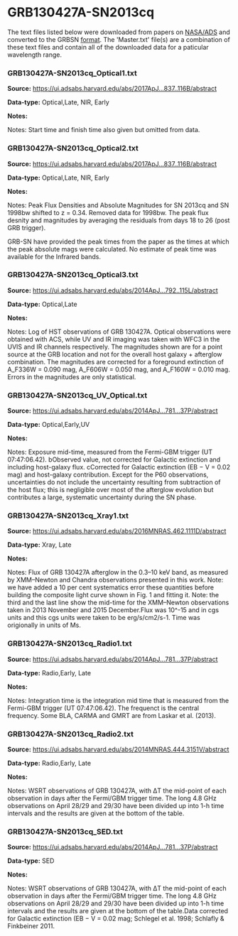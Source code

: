 # GRB130427A-SN2013cq


The text files listed below were downloaded from papers on [NASA/ADS](https://ui.adsabs.harvard.edu) and converted to the GRBSN [format](https://github.com/GabrielF98/GRBSNWebtool/tree/master/Webtool/static/SourceData). The 'Master.txt' file(s) are a combination of these text files and contain all of the downloaded data for a paticular wavelength range.

### GRB130427A-SN2013cq_Optical1.txt


**Source:** https://ui.adsabs.harvard.edu/abs/2017ApJ...837..116B/abstract

**Data-type:** Optical,Late, NIR, Early

**Notes:**

Notes: Start time and finish time also given but omitted from data.

### GRB130427A-SN2013cq_Optical2.txt


**Source:** https://ui.adsabs.harvard.edu/abs/2017ApJ...837..116B/abstract

**Data-type:** Optical,Late, NIR, Early

**Notes:**

Notes: Peak Flux Densities and Absolute Magnitudes for SN 2013cq and SN 1998bw shifted to z = 0.34. Removed data for 1998bw. The peak flux desnity and magnitudes by averaging the residuals from days 18 to 26 (post GRB trigger).



GRB-SN have provided the peak times from the paper as the times at which the peak absolute mags were calculated. No estimate of peak time was available for the Infrared bands.

### GRB130427A-SN2013cq_Optical3.txt


**Source:** https://ui.adsabs.harvard.edu/abs/2014ApJ...792..115L/abstract

**Data-type:** Optical,Late

**Notes:**

Notes: Log of HST observations of GRB 130427A. Optical observations were obtained with ACS, while UV and IR imaging was taken with WFC3 in the UVIS and IR channels respectively. The magnitudes shown are for a point source at the GRB location and not for the overall host galaxy + afterglow combination. The magnitudes are corrected for a foreground extinction of A_F336W = 0.090 mag, A_F606W = 0.050 mag, and A_F160W = 0.010 mag. Errors in the magnitudes are only statistical.

### GRB130427A-SN2013cq_UV_Optical.txt


**Source:** https://ui.adsabs.harvard.edu/abs/2014ApJ...781...37P/abstract

**Data-type:** Optical,Early,UV

**Notes:**

Notes: Exposure mid-time, measured from the Fermi-GBM trigger (UT 07:47:06.42). bObserved value, not corrected for Galactic extinction and including host-galaxy flux. cCorrected for Galactic extinction (EB − V = 0.02 mag) and host-galaxy contribution. Except for the P60 observations, uncertainties do not include the uncertainty resulting from subtraction of the host flux; this is negligible over most of the afterglow evolution but contributes a large, systematic uncertainty during the SN phase.

### GRB130427A-SN2013cq_Xray1.txt


**Source:** https://ui.adsabs.harvard.edu/abs/2016MNRAS.462.1111D/abstract

**Data-type:** Xray, Late

**Notes:**

Notes: Flux of GRB 130427A afterglow in the 0.3–10 keV band, as measured by XMM–Newton and Chandra observations presented in this work. Note: we have added a 10 per cent systematics error these quantities before building the composite light curve shown in Fig. 1 and fitting it. Note: the third and the last line show the mid-time for the XMM–Newton observations taken in 2013 November and 2015 December.Flux was 10^-15 and in cgs units and this cgs units were taken to be erg/s/cm2/s-1. Time was origionally in units of Ms.

### GRB130427A-SN2013cq_Radio1.txt


**Source:** https://ui.adsabs.harvard.edu/abs/2014ApJ...781...37P/abstract

**Data-type:** Radio,Early, Late

**Notes:**

Notes: Integration time is the integration mid time that is measured from the Fermi-GBM trigger (UT 07:47:06.42). The frequenct is the central frequency. Some BLA, CARMA and GMRT are from Laskar et al. (2013).

### GRB130427A-SN2013cq_Radio2.txt


**Source:** https://ui.adsabs.harvard.edu/abs/2014MNRAS.444.3151V/abstract

**Data-type:** Radio,Early, Late

**Notes:**

Notes: WSRT observations of GRB 130427A, with ΔT the mid-point of each observation in days after the Fermi/GBM trigger time. The long 4.8 GHz observations on April 28/29 and 29/30 have been divided up into 1-h time intervals and the results are given at the bottom of the table.

### GRB130427A-SN2013cq_SED.txt


**Source:** https://ui.adsabs.harvard.edu/abs/2014ApJ...781...37P/abstract

**Data-type:** SED

**Notes:**

Notes: WSRT observations of GRB 130427A, with ΔT the mid-point of each observation in days after the Fermi/GBM trigger time. The long 4.8 GHz observations on April 28/29 and 29/30 have been divided up into 1-h time intervals and the results are given at the bottom of the table.Data corrected for Galactic extinction (EB − V = 0.02 mag; Schlegel et al. 1998; Schlafly & Finkbeiner 2011.